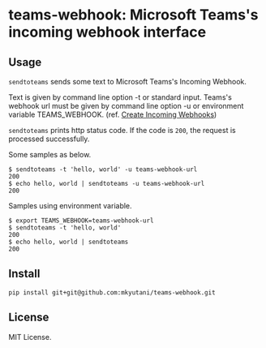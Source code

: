 # teams-webhook: Microsoft Teams's incoming webhook interface

## Usage

`sendtoteams` sends some text to Microsoft Teams's Incoming Webhook.

Text is given by command line option -t or standard input.
Teams's webhook url must be given by command line option -u or environment variable TEAMS_WEBHOOK.
(ref. [Create Incoming Webhooks](https://learn.microsoft.com/en-us/microsoftteams/platform/webhooks-and-connectors/how-to/add-incoming-webhook?tabs=dotnet))

`sendtoteams` prints http status code.  If the code is `200`, the request is processed successfully.

Some samples as below.

```
$ sendtoteams -t 'hello, world' -u teams-webhook-url
200
$ echo hello, world | sendtoteams -u teams-webhook-url
200
```

Samples using environment variable.

```
$ export TEAMS_WEBHOOK=teams-webhook-url
$ sendtoteams -t 'hello, world'
200
$ echo hello, world | sendtoteams
200
```

## Install

```
pip install git+git@github.com:mkyutani/teams-webhook.git
```

## License

MIT License.
